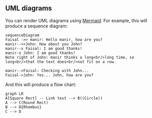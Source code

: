## UML diagrams

You can render UML diagrams using [Mermaid](https://mermaidjs.github.io/). For example, this will produce a sequence diagram:

```mermaid
sequenceDiagram
Faisal ->> manir: Hello manir, how are you?
manir-->>John: How about you John?
manir--x Faisal: I am good thanks!
manir-x John: I am good thanks!
Note right of John: manir thinks a long<br/>long time, so long<br/>that the text does<br/>not fit on a row.

manir-->Faisal: Checking with John...
Faisal->John: Yes... John, how are you?
```

And this will produce a flow chart:

```mermaid
graph LR
A[Square Rect] -- Link text --> B((Circle))
A --> C(Round Rect)
B --> D{Rhombus}
C --> D
```
